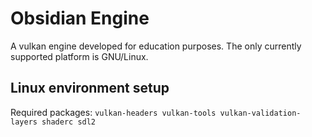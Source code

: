 # Obsidian Engine

A vulkan engine developed for education purposes. The only currently supported platform is GNU/Linux.

## Linux environment setup

Required packages:
`vulkan-headers vulkan-tools vulkan-validation-layers shaderc sdl2`